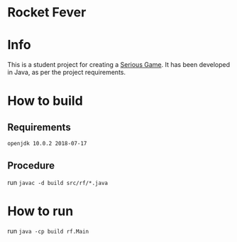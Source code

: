 Rocket Fever
===
# Info
This is a student project for creating a [Serious Game](https://en.wikipedia.org/wiki/Serious_game).
It has been developed in Java, as per the project requirements.
# How to build
## Requirements
`openjdk 10.0.2 2018-07-17`
## Procedure
run `javac -d build src/rf/*.java`
# How to run
run `java -cp build rf.Main`
